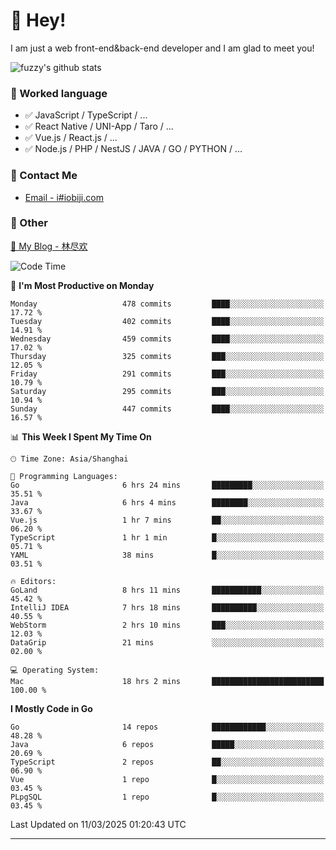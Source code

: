# 👋 Hey!

I am just a web front-end&back-end developer and I am glad to meet you!

![fuzzy's github stats](https://github-readme-stats.vercel.app/api?username=JaydenForYou&&show_icons=true&&title_color=1abc9c&&icon_color=1abc9c)


### 📝 Worked language

- ✅ JavaScript / TypeScript / ...
- ✅ React Native / UNI-App / Taro / ...
- ✅ Vue.js / React.js / ...
- ✅ Node.js / PHP / NestJS / JAVA / GO / PYTHON / ...

### 📮 Contact Me

- [Email - i#iobiji.com](mailto:i@iobiji.com)


### 🤪 Other

[📌 My Blog - 林尽欢](https://iobiji.com)

<!--START_SECTION:waka-->
![Code Time](http://img.shields.io/badge/Code%20Time-1%2C578%20hrs%2030%20mins-blue)

📅 **I'm Most Productive on Monday** 

```text
Monday                   478 commits         ████░░░░░░░░░░░░░░░░░░░░░   17.72 % 
Tuesday                  402 commits         ████░░░░░░░░░░░░░░░░░░░░░   14.91 % 
Wednesday                459 commits         ████░░░░░░░░░░░░░░░░░░░░░   17.02 % 
Thursday                 325 commits         ███░░░░░░░░░░░░░░░░░░░░░░   12.05 % 
Friday                   291 commits         ███░░░░░░░░░░░░░░░░░░░░░░   10.79 % 
Saturday                 295 commits         ███░░░░░░░░░░░░░░░░░░░░░░   10.94 % 
Sunday                   447 commits         ████░░░░░░░░░░░░░░░░░░░░░   16.57 % 
```


📊 **This Week I Spent My Time On** 

```text
🕑︎ Time Zone: Asia/Shanghai

💬 Programming Languages: 
Go                       6 hrs 24 mins       █████████░░░░░░░░░░░░░░░░   35.51 % 
Java                     6 hrs 4 mins        ████████░░░░░░░░░░░░░░░░░   33.67 % 
Vue.js                   1 hr 7 mins         ██░░░░░░░░░░░░░░░░░░░░░░░   06.20 % 
TypeScript               1 hr 1 min          █░░░░░░░░░░░░░░░░░░░░░░░░   05.71 % 
YAML                     38 mins             █░░░░░░░░░░░░░░░░░░░░░░░░   03.51 % 

🔥 Editors: 
GoLand                   8 hrs 11 mins       ███████████░░░░░░░░░░░░░░   45.42 % 
IntelliJ IDEA            7 hrs 18 mins       ██████████░░░░░░░░░░░░░░░   40.55 % 
WebStorm                 2 hrs 10 mins       ███░░░░░░░░░░░░░░░░░░░░░░   12.03 % 
DataGrip                 21 mins             ░░░░░░░░░░░░░░░░░░░░░░░░░   02.00 % 

💻 Operating System: 
Mac                      18 hrs 2 mins       █████████████████████████   100.00 % 
```

**I Mostly Code in Go** 

```text
Go                       14 repos            ████████████░░░░░░░░░░░░░   48.28 % 
Java                     6 repos             █████░░░░░░░░░░░░░░░░░░░░   20.69 % 
TypeScript               2 repos             ██░░░░░░░░░░░░░░░░░░░░░░░   06.90 % 
Vue                      1 repo              █░░░░░░░░░░░░░░░░░░░░░░░░   03.45 % 
PLpgSQL                  1 repo              █░░░░░░░░░░░░░░░░░░░░░░░░   03.45 % 
```




 Last Updated on 11/03/2025 01:20:43 UTC
<!--END_SECTION:waka-->
---

